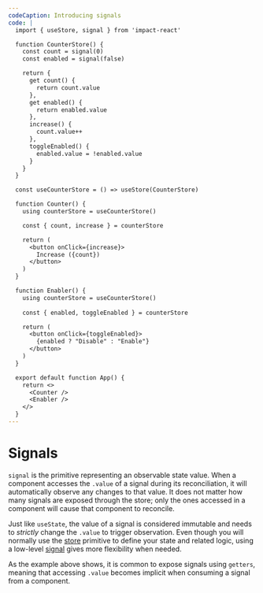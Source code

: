 ```yaml
---
codeCaption: Introducing signals
code: |
  import { useStore, signal } from 'impact-react'

  function CounterStore() {
    const count = signal(0)
    const enabled = signal(false)

    return {
      get count() {
        return count.value
      },
      get enabled() {
        return enabled.value
      },
      increase() {
        count.value++
      },
      toggleEnabled() {
        enabled.value = !enabled.value
      }
    }
  }

  const useCounterStore = () => useStore(CounterStore)

  function Counter() {
    using counterStore = useCounterStore()

    const { count, increase } = counterStore

    return (
      <button onClick={increase}>
        Increase ({count})
      </button>
    )
  }

  function Enabler() {
    using counterStore = useCounterStore()
    
    const { enabled, toggleEnabled } = counterStore

    return (
      <button onClick={toggleEnabled}>
        {enabled ? "Disable" : "Enable"}
      </button>
    )
  }

  export default function App() {
    return <>
      <Counter />
      <Enabler />
    </>
  }
---
```


# Signals

<ClientOnly>
  <Playground />
</ClientOnly>

`signal` is the primitive representing an observable state value. When a component accesses the `.value` of a signal during its reconciliation, it will automatically observe any changes to that value. It does not matter how many signals are exposed through the store; only the ones accessed in a component will cause that component to reconcile.

Just like `useState`, the value of a signal is considered immutable and needs to _strictly_ change the `.value` to trigger observation. Even though you will normally use the [store](../store.md) primitive to define your state and related logic, using a low-level [signal](../signal.md) gives more flexibility when needed.

As the example above shows, it is common to expose signals using `getters`, meaning that accessing `.value` becomes implicit when consuming a signal from a component.
